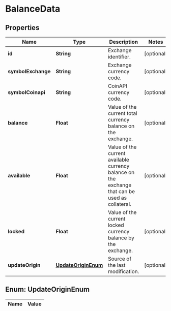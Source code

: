 

# BalanceData

## Properties

Name | Type | Description | Notes
------------ | ------------- | ------------- | -------------
**id** | **String** | Exchange identifier. |  [optional]
**symbolExchange** | **String** | Exchange currency code. |  [optional]
**symbolCoinapi** | **String** | CoinAPI currency code. |  [optional]
**balance** | **Float** | Value of the current total currency balance on the exchange. |  [optional]
**available** | **Float** | Value of the current available currency balance on the exchange that can be used as collateral. |  [optional]
**locked** | **Float** | Value of the current locked currency balance by the exchange. |  [optional]
**updateOrigin** | [**UpdateOriginEnum**](#UpdateOriginEnum) | Source of the last modification.  |  [optional]


## Enum: UpdateOriginEnum

Name | Value
---- | -----




